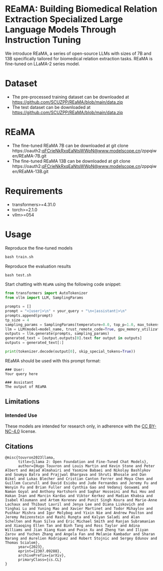 # REaMA: Building Biomedical Relation Extraction Specialized Large Language Models Through Instruction Tuning


We introduce REaMA, a series of open-source LLMs with sizes of 7B and 13B specifically tailored for biomedical relation extraction tasks. REaMA is fine-tuned on LLaMA-2 series model. 


# Dataset
- The pre-processed training dataset can be downloaded at https://github.com/SCUZPP/REaMA/blob/main/data.zip
- The test dataset can be downloaded at https://github.com/SCUZPP/REaMA/blob/main/data.zip

# REaMA
- The fine-tuned REaMA 7B can be downloaded at git clone https://oauth2:qFCrieNkRxqEaNtsWWpN@www.modelscope.cn/zppqiwen/REaMA-7B.git
- The fine-tuned REaMA 13B can be downloaded at git clone https://oauth2:qFCrieNkRxqEaNtsWWpN@www.modelscope.cn/zppqiwen/REaMA-13B.git

# Requirements
- transformers>=4.31.0 
- torch>=2.1.0
- vllm>=054

# Usage

Reproduce the fine-tuned models
```python
bash train.sh
```

Reproduce the evaluation results
```python
bash test.sh
```


Start chatting with `REaMA` using the following code snippet:

```python
from transformers import AutoTokenizer
from vllm import LLM, SamplingParams

prompts = []
prompt = "<|user|>\n" + your_query + "\n<|assistant|>\n" 
prompts.append(prompt)
tp_size = 4   
sampling_params = SamplingParams(temperature=0.0, top_p=1.0, max_tokens=1024, stop = ["\nInput", "USER:", "USER", "ASSISTANT:", "ASSISTANT"])
llm = LLM(model=model_name, trust_remote_code=True, gpu_memory_utilization=0.8, tensor_parallel_size=tp_size)
outputs = llm.generate(prompts, sampling_params)
generated_text = [output.outputs[0].text for output in outputs]
outputs = generated_text[:]

print(tokenizer.decode(output[0], skip_special_tokens=True))
```

REaMA should be used with this prompt format:
```
### User:
Your query here

### Assistant
The output of REaMA
```


## Limitations

### Intended Use

These models are intended for research only, in adherence with the [CC BY-NC-4.0](https://creativecommons.org/licenses/by-nc/4.0/) license.


## Citations

```bibtext
@misc{touvron2023llama,
      title={Llama 2: Open Foundation and Fine-Tuned Chat Models}, 
      author={Hugo Touvron and Louis Martin and Kevin Stone and Peter Albert and Amjad Almahairi and Yasmine Babaei and Nikolay Bashlykov and Soumya Batra and Prajjwal Bhargava and Shruti Bhosale and Dan Bikel and Lukas Blecher and Cristian Canton Ferrer and Moya Chen and Guillem Cucurull and David Esiobu and Jude Fernandes and Jeremy Fu and Wenyin Fu and Brian Fuller and Cynthia Gao and Vedanuj Goswami and Naman Goyal and Anthony Hartshorn and Saghar Hosseini and Rui Hou and Hakan Inan and Marcin Kardas and Viktor Kerkez and Madian Khabsa and Isabel Kloumann and Artem Korenev and Punit Singh Koura and Marie-Anne Lachaux and Thibaut Lavril and Jenya Lee and Diana Liskovich and Yinghai Lu and Yuning Mao and Xavier Martinet and Todor Mihaylov and Pushkar Mishra and Igor Molybog and Yixin Nie and Andrew Poulton and Jeremy Reizenstein and Rashi Rungta and Kalyan Saladi and Alan Schelten and Ruan Silva and Eric Michael Smith and Ranjan Subramanian and Xiaoqing Ellen Tan and Binh Tang and Ross Taylor and Adina Williams and Jian Xiang Kuan and Puxin Xu and Zheng Yan and Iliyan Zarov and Yuchen Zhang and Angela Fan and Melanie Kambadur and Sharan Narang and Aurelien Rodriguez and Robert Stojnic and Sergey Edunov and Thomas Scialom},
      year={2023},
      eprint={2307.09288},
      archivePrefix={arXiv},
      primaryClass={cs.CL}
}
```

